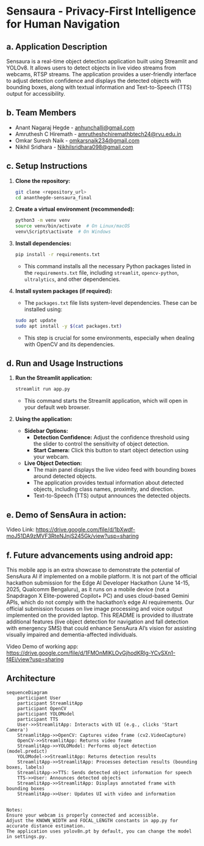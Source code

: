 # Sensaura - Privacy-First Intelligence for Human Navigation

## a. Application Description

Sensaura is a real-time object detection application built using Streamlit and YOLOv8. It allows users to detect objects in live video streams from webcams, RTSP streams. The application provides a user-friendly interface to adjust detection confidence and displays the detected objects with bounding boxes, along with textual information and Text-to-Speech (TTS) output for accessibility.

## b. Team Members

*   Anant Nagaraj Hegde - anhunchalli@gmail.com
*   Amruthesh C Hiremath - amrutheshchiremathbtech24@rvu.edu.in
*   Omkar Suresh Naik - omkarsnaik234@gmail.com
*   Nikhil Sridhara - Nikhilsridhara098@gmail.com

## c. Setup Instructions

1.  **Clone the repository:**

    ```bash
    git clone <repository_url>
    cd ananthegde-sensaura_final
    ```

2.  **Create a virtual environment (recommended):**

    ```bash
    python3 -m venv venv
    source venv/bin/activate  # On Linux/macOS
    venv\Scripts\activate  # On Windows
    ```

3.  **Install dependencies:**

    ```bash
    pip install -r requirements.txt
    ```

    *   This command installs all the necessary Python packages listed in the `requirements.txt` file, including `streamlit`, `opencv-python`, `ultralytics`, and other dependencies.

4.  **Install system packages (if required):**

    *   The `packages.txt` file lists system-level dependencies. These can be installed using:

    ```bash
    sudo apt update
    sudo apt install -y $(cat packages.txt)
    ```

    *   This step is crucial for some environments, especially when dealing with OpenCV and its dependencies.

## d. Run and Usage Instructions

1.  **Run the Streamlit application:**

    ```bash
    streamlit run app.py
    ```

    *   This command starts the Streamlit application, which will open in your default web browser.

2.  **Using the application:**

    *   **Sidebar Options:**
        *   **Detection Confidence:** Adjust the confidence threshold using the slider to control the sensitivity of object detection.
        *   **Start Camera:** Click this button to start object detection using your webcam.
    *   **Live Object Detection:**
        *   The main panel displays the live video feed with bounding boxes around detected objects.
        *   The application provides textual information about detected objects, including class names, proximity, and direction.
        *   Text-to-Speech (TTS) output announces the detected objects.

## e. Demo of SensAura in action:

Video Link: https://drive.google.com/file/d/1bXwdf-moJ51DA9zMVF3RteNJnjS245Gk/view?usp=sharing

## f. Future advancements using android app:

This mobile app is an extra showcase to demonstrate the potential of SensAura AI if implemented on a mobile platform. It is not part of the official hackathon submission for the Edge AI Developer Hackathon (June 14-15, 2025, Qualcomm Bengaluru), as it runs on a mobile device (not a Snapdragon X Elite-powered Copilot+ PC) and uses cloud-based Gemini APIs, which do not comply with the hackathon’s edge AI requirements. Our official submission focuses on live image processing and voice output implemented on the provided laptop. This README is provided to illustrate additional features (live object detection for navigation and fall detection with emergency SMS) that could enhance SensAura AI’s vision for assisting visually impaired and dementia-affected individuals.

Video Demo of working app: https://drive.google.com/file/d/1FMOnMlKLOvGjhodKRlg-YCvSXn1-f4Ei/view?usp=sharing


## Architecture

```mermaid
sequenceDiagram
    participant User
    participant StreamlitApp
    participant OpenCV
    participant YOLOModel
    participant TTS
    User->>StreamlitApp: Interacts with UI (e.g., clicks 'Start Camera')
    StreamlitApp->>OpenCV: Captures video frame (cv2.VideoCapture)
    OpenCV->>StreamlitApp: Returns video frame
    StreamlitApp->>YOLOModel: Performs object detection (model.predict)
    YOLOModel->>StreamlitApp: Returns detection results
    StreamlitApp->>StreamlitApp: Processes detection results (bounding boxes, labels)
    StreamlitApp->>TTS: Sends detected object information for speech
    TTS->>User: Announces detected objects
    StreamlitApp->>StreamlitApp: Displays annotated frame with bounding boxes
    StreamlitApp->>User: Updates UI with video and information


Notes:
Ensure your webcam is properly connected and accessible.
Adjust the KNOWN_WIDTH and FOCAL_LENGTH constants in app.py for accurate distance estimation.
The application uses yolov8n.pt by default, you can change the model in settings.py.
